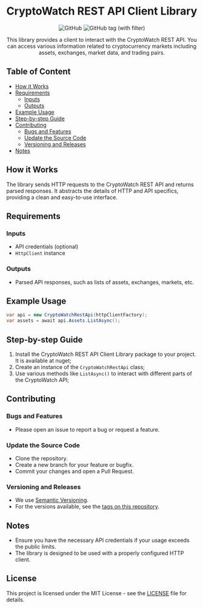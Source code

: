 <!-- Allow this file to not have a first line heading -->
<!-- markdownlint-disable-file MD041 -->
<!-- Disable warning on emphasis after first heading -->
<!-- markdownlint-disable-file MD036 -->

<!-- inline html -->
<!-- markdownlint-disable-file MD033 -->

<div align="center">

# CryptoWatch REST API Client Library

![GitHub](https://img.shields.io/github/license/Azgrom/Cryptowatch.API)
![GitHub tag (with filter)](https://img.shields.io/github/v/tag/Azgrom/Cryptowatch.API)

This library provides a client to interact with the CryptoWatch REST API. You can access various information related to
cryptocurrency markets including assets, exchanges, market data, and trading pairs.

</div>

## Table of Content

- [How it Works](#how-it-works)
- [Requirements](#requirements)
    - [Inputs](#inputs)
    - [Outputs](#outputs)
- [Example Usage](#example-usage)
- [Step-by-step Guide](#step-by-step-guide)
- [Contributing](#contributing)
    - [Bugs and Features](#bugs-and-features)
    - [Update the Source Code](#update-the-source-code)
    - [Versioning and Releases](#versioning-and-releases)
- [Notes](#notes)

## How it Works

The library sends HTTP requests to the CryptoWatch REST API and returns parsed responses. It abstracts the details of
HTTP and API specifics, providing a clean and easy-to-use interface.

## Requirements

### Inputs

- API credentials (optional)
- `HttpClient` instance

### Outputs

- Parsed API responses, such as lists of assets, exchanges, markets, etc.

## Example Usage

```csharp
var api = new CryptoWatchRestApi(httpClientFactory);
var assets = await api.Assets.ListAsync();
```

## Step-by-step Guide

1. Install the CryptoWatch REST API Client Library package to your project. It is available at nuget;
2. Create an instance of the `CryptoWatchRestApi` class;
3. Use various methods like `ListAsync()` to interact with different parts of the CryptoWatch API;

## Contributing

### Bugs and Features

- Please open an issue to report a bug or request a feature.

### Update the Source Code

- Clone the repository.
- Create a new branch for your feature or bugfix.
- Commit your changes and open a Pull Request.

### Versioning and Releases

- We use [Semantic Versioning](http://semver.org/).
- For the versions available, see the [tags on this repository](https://github.com/yourusername/your-project-name/tags).

## Notes

- Ensure you have the necessary API credentials if your usage exceeds the public limits.
- The library is designed to be used with a properly configured HTTP client.

## License

This project is licensed under the MIT License - see the [LICENSE](LICENSE) file for details.
